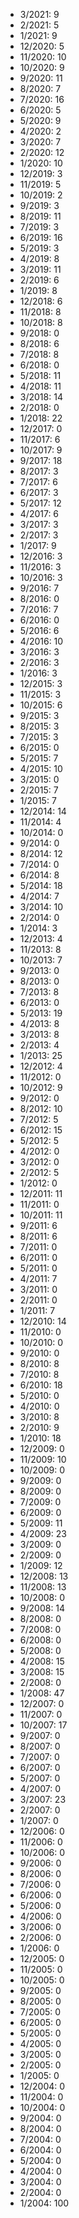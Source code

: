 *  3/2021: 9
*  2/2021: 5
*  1/2021: 9
*  12/2020: 5
*  11/2020: 10
*  10/2020: 9
*  9/2020: 11
*  8/2020: 7
*  7/2020: 16
*  6/2020: 5
*  5/2020: 9
*  4/2020: 2
*  3/2020: 7
*  2/2020: 12
*  1/2020: 10
*  12/2019: 3
*  11/2019: 5
*  10/2019: 2
*  9/2019: 3
*  8/2019: 11
*  7/2019: 3
*  6/2019: 16
*  5/2019: 3
*  4/2019: 8
*  3/2019: 11
*  2/2019: 6
*  1/2019: 8
*  12/2018: 6
*  11/2018: 8
*  10/2018: 8
*  9/2018: 0
*  8/2018: 6
*  7/2018: 8
*  6/2018: 0
*  5/2018: 11
*  4/2018: 11
*  3/2018: 14
*  2/2018: 0
*  1/2018: 22
*  12/2017: 0
*  11/2017: 6
*  10/2017: 9
*  9/2017: 18
*  8/2017: 3
*  7/2017: 6
*  6/2017: 3
*  5/2017: 12
*  4/2017: 6
*  3/2017: 3
*  2/2017: 3
*  1/2017: 9
*  12/2016: 3
*  11/2016: 3
*  10/2016: 3
*  9/2016: 7
*  8/2016: 0
*  7/2016: 7
*  6/2016: 0
*  5/2016: 6
*  4/2016: 10
*  3/2016: 3
*  2/2016: 3
*  1/2016: 3
*  12/2015: 3
*  11/2015: 3
*  10/2015: 6
*  9/2015: 3
*  8/2015: 3
*  7/2015: 3
*  6/2015: 0
*  5/2015: 7
*  4/2015: 10
*  3/2015: 0
*  2/2015: 7
*  1/2015: 7
*  12/2014: 14
*  11/2014: 4
*  10/2014: 0
*  9/2014: 0
*  8/2014: 12
*  7/2014: 0
*  6/2014: 8
*  5/2014: 18
*  4/2014: 7
*  3/2014: 10
*  2/2014: 0
*  1/2014: 3
*  12/2013: 4
*  11/2013: 8
*  10/2013: 7
*  9/2013: 0
*  8/2013: 0
*  7/2013: 8
*  6/2013: 0
*  5/2013: 19
*  4/2013: 8
*  3/2013: 8
*  2/2013: 4
*  1/2013: 25
*  12/2012: 4
*  11/2012: 0
*  10/2012: 9
*  9/2012: 0
*  8/2012: 10
*  7/2012: 5
*  6/2012: 15
*  5/2012: 5
*  4/2012: 0
*  3/2012: 0
*  2/2012: 5
*  1/2012: 0
*  12/2011: 11
*  11/2011: 0
*  10/2011: 11
*  9/2011: 6
*  8/2011: 6
*  7/2011: 0
*  6/2011: 0
*  5/2011: 0
*  4/2011: 7
*  3/2011: 0
*  2/2011: 0
*  1/2011: 7
*  12/2010: 14
*  11/2010: 0
*  10/2010: 0
*  9/2010: 0
*  8/2010: 8
*  7/2010: 8
*  6/2010: 18
*  5/2010: 0
*  4/2010: 0
*  3/2010: 8
*  2/2010: 9
*  1/2010: 18
*  12/2009: 0
*  11/2009: 10
*  10/2009: 0
*  9/2009: 0
*  8/2009: 0
*  7/2009: 0
*  6/2009: 0
*  5/2009: 11
*  4/2009: 23
*  3/2009: 0
*  2/2009: 0
*  1/2009: 12
*  12/2008: 13
*  11/2008: 13
*  10/2008: 0
*  9/2008: 14
*  8/2008: 0
*  7/2008: 0
*  6/2008: 0
*  5/2008: 0
*  4/2008: 15
*  3/2008: 15
*  2/2008: 0
*  1/2008: 47
*  12/2007: 0
*  11/2007: 0
*  10/2007: 17
*  9/2007: 0
*  8/2007: 0
*  7/2007: 0
*  6/2007: 0
*  5/2007: 0
*  4/2007: 0
*  3/2007: 23
*  2/2007: 0
*  1/2007: 0
*  12/2006: 0
*  11/2006: 0
*  10/2006: 0
*  9/2006: 0
*  8/2006: 0
*  7/2006: 0
*  6/2006: 0
*  5/2006: 0
*  4/2006: 0
*  3/2006: 0
*  2/2006: 0
*  1/2006: 0
*  12/2005: 0
*  11/2005: 0
*  10/2005: 0
*  9/2005: 0
*  8/2005: 0
*  7/2005: 0
*  6/2005: 0
*  5/2005: 0
*  4/2005: 0
*  3/2005: 0
*  2/2005: 0
*  1/2005: 0
*  12/2004: 0
*  11/2004: 0
*  10/2004: 0
*  9/2004: 0
*  8/2004: 0
*  7/2004: 0
*  6/2004: 0
*  5/2004: 0
*  4/2004: 0
*  3/2004: 0
*  2/2004: 0
*  1/2004: 100
